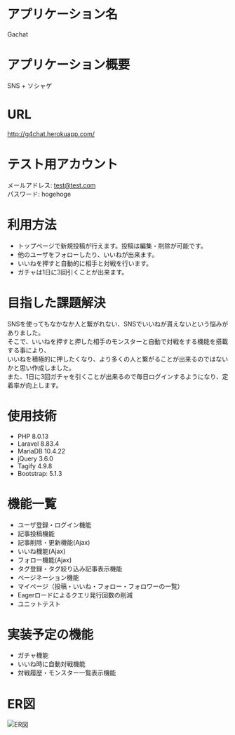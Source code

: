 # アプリケーション名
Gachat

	
# アプリケーション概要
SNS + ソシャゲ


# URL
http://g4chat.herokuapp.com/

# テスト用アカウント
メールアドレス: test@test.com  
パスワード: hogehoge


# 利用方法
* トップページで新規投稿が行えます。投稿は編集・削除が可能です。
* 他のユーザをフォローしたり、いいねが出来ます。
* いいねを押すと自動的に相手と対戦を行います。
* ガチャは1日に3回引くことが出来ます。


# 目指した課題解決
SNSを使ってもなかなか人と繋がれない、SNSでいいねが貰えないという悩みがありました。  
そこで、いいねを押すと押した相手のモンスターと自動で対戦をする機能を搭載する事により、  
いいねを積極的に押したくなり、より多くの人と繋がることが出来るのではないかと思い作成しました。  
また、1日に3回ガチャを引くことが出来るので毎日ログインするようになり、定着率が向上します。


# 使用技術
* PHP 8.0.13
* Laravel 8.83.4
* MariaDB 10.4.22
* jQuery 3.6.0
* Tagify 4.9.8
* Bootstrap: 5.1.3


# 機能一覧
* ユーザ登録・ログイン機能
* 記事投稿機能
* 記事削除・更新機能(Ajax)
* いいね機能(Ajax)
* フォロー機能(Ajax)
* タグ登録・タグ絞り込み記事表示機能
* ページネーション機能
* マイページ（投稿・いいね・フォロー・フォロワーの一覧）
* Eagerロードによるクエリ発行回数の削減
* ユニットテスト


# 実装予定の機能
* ガチャ機能
* いいね時に自動対戦機能
* 対戦履歴・モンスター一覧表示機能

# ER図
![ER図](https://user-images.githubusercontent.com/39022092/161370612-2a6003a1-b983-40f5-b0ad-add412cf320a.png)